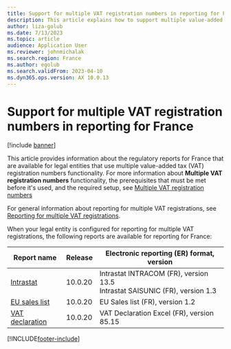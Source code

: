 ```yaml
---
title: Support for multiple VAT registration numbers in reporting for France
description: This article explains how to support multiple value-added tax (VAT) registration numbers in reporting for France.
author: liza-golub
ms.date: 7/13/2023
ms.topic: article
audience: Application User
ms.reviewer: johnmichalak
ms.search.region: France
ms.author: egolub
ms.search.validFrom: 2023-04-10
ms.dyn365.ops.version: AX 10.0.13
---
```


# Support for multiple VAT registration numbers in reporting for France

[!include [banner](../../includes/banner.md)]

This article provides information about the regulatory reports for France that are available for legal entities that use multiple value-added tax (VAT) registration numbers functionality. For more information about **Multiple VAT registration numbers** functionality, the prerequisites that must be met before it's used, and the required setup, see [Multiple VAT registration numbers](../global/emea-multiple-vat-registration-numbers.md)

For general information about reporting for multiple VAT registrations, see [Reporting for multiple VAT registrations](../global/emea-reporting-for-multiple-vat-registrations.md).

When your legal entity is configured for reporting for multiple VAT registrations, the following reports are available for reporting for France:

| Report name     | Release | Electronic reporting (ER) format, version                |
|-----------------|---------|-----------------------------------|
| [Intrastat](emea-fra-intrastat.md)       | 10.0.20 | Intrastat INTRACOM (FR), version 13.5<br>Intrastat SAISUNIC (FR), version 1.3 |
| [EU sales list](emea-fra-eu-sales-list.md)   | 10.0.20 | EU Sales list (FR), version 1.2  |
| [VAT declaration](emea-fra-VAT-declaration-preview-France.md) | 10.0.20 | VAT Declaration Excel (FR), version 85.15 |



[!INCLUDE[footer-include](../../../includes/footer-banner.md)]
